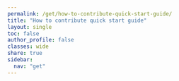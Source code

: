 ```yaml
---
permalink: /get/how-to-contribute-quick-start-guide/
title: "How to contribute quick start guide"
layout: single
toc: false
author_profile: false
classes: wide
share: true
sidebar:
  nav: "get"
---
```


